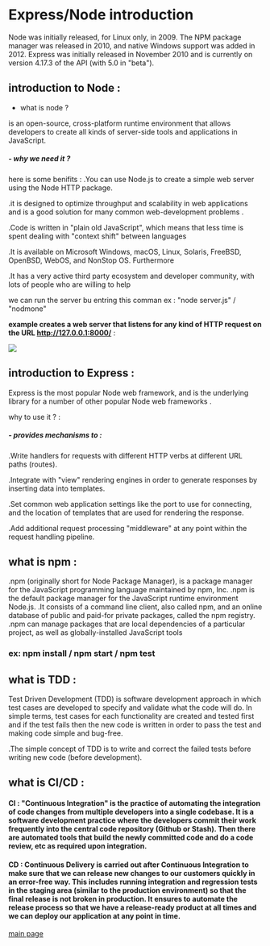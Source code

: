 # Express/Node introduction

 Node was initially released, for Linux only, in 2009. The NPM package manager was released in 2010, and native Windows support was added in 2012. 
 Express was initially released in November 2010 and is currently on version 4.17.3 of the API (with 5.0 in "beta"). 

## introduction to Node : 

- what is node ? 

is an open-source, cross-platform runtime environment that allows developers to create all kinds of server-side tools and applications in JavaScript.

##### - why we need it ? 

  here is some benifits :
.You can use Node.js to create a simple web server using the Node HTTP package. 

.it is designed to optimize throughput and scalability in web applications and is a good solution for many common web-development problems .

.Code is written in "plain old JavaScript", which means that less time is spent dealing with "context shift" between languages 

.It is available on Microsoft Windows, macOS, Linux, Solaris, FreeBSD, OpenBSD, WebOS, and NonStop OS. Furthermore

.It has a very active third party ecosystem and developer community, with lots of people who are willing to help

we can run  the server bu  entring this comman ex : "node server.js" / "nodmone"

 **example creates a web server that listens for any kind of HTTP request on the URL http://127.0.0.1:8000/** : 

  ![](../sqlscreenshots/ex.PNG)

  ## introduction to Express : 

  Express is the most popular Node web framework, and is the underlying library for a number of other popular Node web frameworks . 

  why to use it ? : 
  ##### - provides mechanisms to : 

.Write handlers for requests with different HTTP verbs at different URL paths (routes).

.Integrate with "view" rendering engines in order to generate responses by inserting data into templates.

.Set common web application settings like the port to use for connecting, and the location of templates that are used for rendering the response.

.Add additional request processing "middleware" at any point within the request handling pipeline.

## what is npm :
.npm (originally short for Node Package Manager), is a package manager for the JavaScript programming language maintained by npm, Inc.
.npm is the default package manager for the JavaScript runtime environment Node.js.
.It consists of a command line client, also called npm, and an online database of public and paid-for private packages, called the npm registry. 
.npm can manage packages that are local dependencies of a particular project, as well as globally-installed JavaScript tools
### ex: npm install / npm start / npm test 

## what is TDD : 
Test Driven Development (TDD) is software development approach in which test cases are developed to specify and validate what the code will do. In simple terms, test cases for each functionality are created and tested first and if the test fails then the new code is written in order to pass the test and making code simple and bug-free.

.The simple concept of TDD is to write and correct the failed tests before writing new code (before development).


## what is CI/CD : 

#### CI :  "Continuous Integration" is the practice of automating the integration of code changes from multiple developers into a single codebase. It is a software development practice where the developers commit their work frequently into the central code repository (Github or Stash). Then there are automated tools that build the newly committed code and do a code review, etc as required upon integration.

#### CD : Continuous Delivery is carried out after Continuous Integration to make sure that we can release new changes to our customers quickly in an error-free way. This includes running integration and regression tests in the staging area (similar to the production environment) so that the final release is not broken in production. It ensures to automate the release process so that we have a release-ready product at all times and we can deploy our application at any point in time. 


[main page](../README.md)

